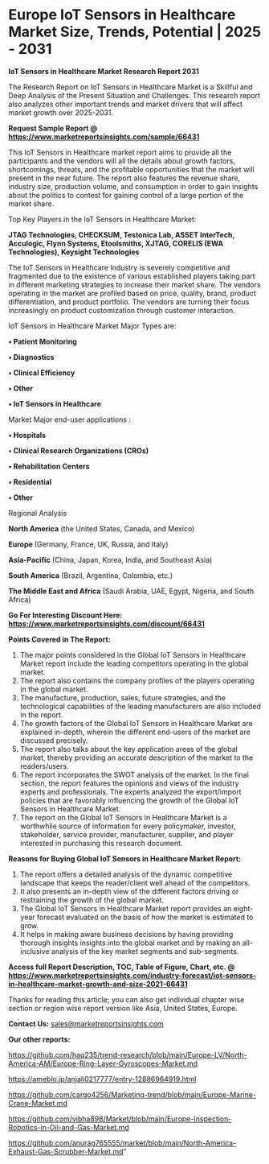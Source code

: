 # Europe IoT Sensors in Healthcare Market Size, Trends, Potential | 2025 - 2031

<strong>IoT Sensors in Healthcare Market Research Report 2031</strong>

The Research Report on IoT Sensors in Healthcare Market is a Skillful and Deep Analysis of the Present Situation and Challenges. This research report also analyzes other important trends and market drivers that will affect market growth over 2025-2031.

<strong>Request Sample Report @ <a href=https://www.marketreportsinsights.com/sample/66431>https://www.marketreportsinsights.com/sample/66431</a></strong>

This IoT Sensors in Healthcare market report aims to provide all the participants and the vendors will all the details about growth factors, shortcomings, threats, and the profitable opportunities that the market will present in the near future. The report also features the revenue share, industry size, production volume, and consumption in order to gain insights about the politics to contest for gaining control of a large portion of the market share.

Top Key Players in the IoT Sensors in Healthcare Market:

<strong>JTAG Technologies, CHECKSUM, Testonica Lab, ASSET InterTech, Acculogic, Flynn Systems, Etoolsmiths, XJTAG, CORELIS (EWA Technologies), Keysight Technologies</strong>

The IoT Sensors in Healthcare Industry is severely competitive and fragmented due to the existence of various established players taking part in different marketing strategies to increase their market share. The vendors operating in the market are profiled based on price, quality, brand, product differentiation, and product portfolio. The vendors are turning their focus increasingly on product customization through customer interaction.

IoT Sensors in Healthcare Market Major Types are:

<strong>• Patient Monitoring

• Diagnostics

• Clinical Efficiency

• Other

• IoT Sensors in Healthcare</strong>

Market Major end-user applications :

<strong>• Hospitals

• Clinical Research Organizations (CROs)

• Rehabilitation Centers

• Residential

• Other</strong>

Regional Analysis

</u><strong><b>North America</b></strong> (the United States, Canada, and Mexico)

<strong><b>Europe </b></strong>(Germany, France, UK, Russia, and Italy)

<strong><b>Asia-Pacific</b></strong> (China, Japan, Korea, India, and Southeast Asia)

<strong><b>South America</b></strong> (Brazil, Argentina, Colombia, etc.)

<strong><b>The Middle East and Africa</b></strong> (Saudi Arabia, UAE, Egypt, Nigeria, and South Africa)

<strong>Go For Interesting Discount Here: <a href=https://www.marketreportsinsights.com/discount/66431>https://www.marketreportsinsights.com/discount/66431</a></strong>

<strong>Points Covered in The Report:</strong>
<ol>
  <li>The major points considered in the Global IoT Sensors in Healthcare Market report include the leading competitors operating in the global market.</li>
  <li>The report also contains the company profiles of the players operating in the global market.</li>
  <li>The manufacture, production, sales, future strategies, and the technological capabilities of the leading manufacturers are also included in the report.</li>
  <li>The growth factors of the Global IoT Sensors in Healthcare Market are explained in-depth, wherein the different end-users of the market are discussed precisely.</li>
  <li>The report also talks about the key application areas of the global market, thereby providing an accurate description of the market to the readers/users.</li>
  <li>The report incorporates the SWOT analysis of the market. In the final section, the report features the opinions and views of the industry experts and professionals. The experts analyzed the export/import policies that are favorably influencing the growth of the Global IoT Sensors in Healthcare Market.</li>
  <li>The report on the Global IoT Sensors in Healthcare Market is a worthwhile source of information for every policymaker, investor, stakeholder, service provider, manufacturer, supplier, and player interested in purchasing this research document.</li>
</ol>
<strong>Reasons for Buying Global IoT Sensors in Healthcare Market Report:</strong>

<ol>
  <li>The report offers a detailed analysis of the dynamic competitive landscape that keeps the reader/client well ahead of the competitors.</li>
  <li>It also presents an in-depth view of the different factors driving or restraining the growth of the global market.</li>
  <li>The Global IoT Sensors in Healthcare Market report provides an eight-year forecast evaluated on the basis of how the market is estimated to grow.</li>
  <li>It helps in making aware business decisions by having providing thorough insights insights into the global market and by making an all-inclusive analysis of the key market segments and sub-segments.</li>
</ol>
<strong>Access full Report Description, TOC, Table of Figure, Chart, etc. @ <a href=https://www.marketreportsinsights.com/industry-forecast/iot-sensors-in-healthcare-market-growth-and-size-2021-66431>https://www.marketreportsinsights.com/industry-forecast/iot-sensors-in-healthcare-market-growth-and-size-2021-66431</a></strong>


Thanks for reading this article; you can also get individual chapter wise section or region wise report version like Asia, United States, Europe.

<strong>Contact Us:</strong>
sales@marketreportsinsights.com

<strong>Our other reports:</strong>

<a href=https://github.com/haq235/trend-research/blob/main/Europe-LV/North-America-AM/Europe-Ring-Layer-Gyroscopes-Market.md>https://github.com/haq235/trend-research/blob/main/Europe-LV/North-America-AM/Europe-Ring-Layer-Gyroscopes-Market.md</a>

<a href=https://ameblo.jp/anjali0217777/entry-12886964919.html>https://ameblo.jp/anjali0217777/entry-12886964919.html</a>

<a href=https://github.com/cargo4256/Marketing-trend/blob/main/Europe-Marine-Crane-Market.md>https://github.com/cargo4256/Marketing-trend/blob/main/Europe-Marine-Crane-Market.md</a>

<a href=https://github.com/vibha898/Market/blob/main/Europe-Inspection-Robotics-in-Oil-and-Gas-Market.md>https://github.com/vibha898/Market/blob/main/Europe-Inspection-Robotics-in-Oil-and-Gas-Market.md</a>

<a href=https://github.com/anurag765555/market/blob/main/North-America-Exhaust-Gas-Scrubber-Market.md>https://github.com/anurag765555/market/blob/main/North-America-Exhaust-Gas-Scrubber-Market.md</a>"
